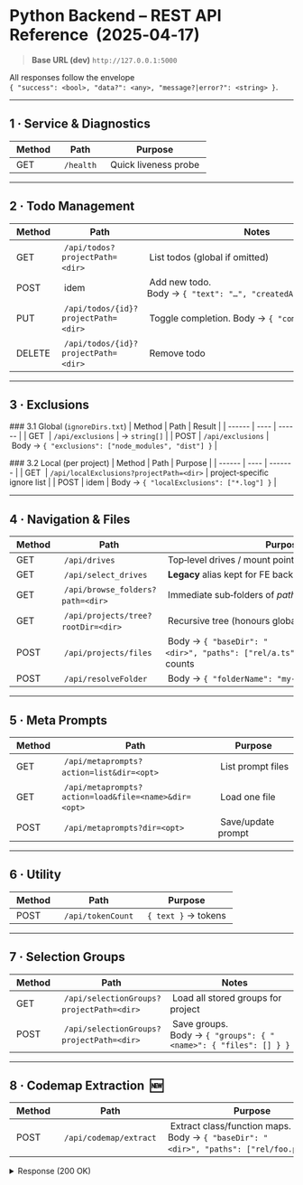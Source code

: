 # Python Backend – REST API Reference  (2025‑04‑17)

> **Base URL (dev)** `http://127.0.0.1:5000`

All responses follow the envelope  
`{ "success": <bool>, "data?": <any>, "message?|error?": <string> }`.

---

## 1 · Service & Diagnostics
| Method | Path | Purpose |
| ------ | ---- | --------|
| GET    | `/health` | Quick liveness probe |

---

## 2 · Todo Management
| Method | Path | Notes |
| ------ | ---- | ----- |
| GET    | `/api/todos?projectPath=<dir>` | List todos (global if omitted) |
| POST   | idem | Add new todo. Body → `{ "text": "…", "createdAt?": "ISO8601" }` |
| PUT    | `/api/todos/{id}?projectPath=<dir>` | Toggle completion. Body → `{ "completed": true }` |
| DELETE | `/api/todos/{id}?projectPath=<dir>` | Remove todo |

---

## 3 · Exclusions
### 3.1 Global (`ignoreDirs.txt`)
| Method | Path | Result |
| ------ | ---- | ------ |
| GET  | `/api/exclusions` | → `string[]` |
| POST | `/api/exclusions` | Body → `{ "exclusions": ["node_modules", "dist"] }` |

### 3.2 Local (per project)
| Method | Path | Purpose |
| ------ | ---- | ------- |
| GET  | `/api/localExclusions?projectPath=<dir>` | project‑specific ignore list |
| POST | idem | Body → `{ "localExclusions": ["*.log"] }` |

---

## 4 · Navigation & Files
| Method | Path | Purpose |
| ------ | ---- | ------- |
| GET  | `/api/drives` | Top‑level drives / mount points *(preferred)* |
| GET  | `/api/select_drives` | **Legacy** alias kept for FE backward‑compat |
| GET  | `/api/browse_folders?path=<dir>` | Immediate sub‑folders of *path* |
| GET  | `/api/projects/tree?rootDir=<dir>` | Recursive tree (honours global ignores) |
| POST | `/api/projects/files` | Body → `{ "baseDir": "<dir>", "paths": ["rel/a.ts", …] }` → content + token counts |
| POST | `/api/resolveFolder` | Body → `{ "folderName": "my‑proj" }` → absolute path |

---

## 5 · Meta Prompts
| Method | Path | Purpose |
| ------ | ---- | ------- |
| GET    | `/api/metaprompts?action=list&dir=<opt>` | List prompt files |
| GET    | `/api/metaprompts?action=load&file=<name>&dir=<opt>` | Load one file |
| POST   | `/api/metaprompts?dir=<opt>` | Save/update prompt |

---

## 6 · Utility
| Method | Path | Purpose |
| ------ | ---- | ------- |
| POST   | `/api/tokenCount` | `{ text }` → tokens |

---

## 7 · Selection Groups
| Method | Path | Notes |
| ------ | ---- | ----- |
| GET  | `/api/selectionGroups?projectPath=<dir>` | Load all stored groups for project |
| POST | `/api/selectionGroups?projectPath=<dir>` | Save groups. Body → `{ "groups": { "<name>": { "files": [] } } }` |

---

## 8 · Codemap Extraction  🆕
| Method | Path | Purpose |
| ------ | ---- | ------- |
| POST | `/api/codemap/extract` | Extract class/function maps. Body → `{ "baseDir": "<dir>", "paths": ["rel/foo.py", …] }` |

<details>
<summary>Response (200 OK)</summary>

```jsonc
{
  "success": true,
  "data": {
    "src/main.py": {
      "classes": ["MyApp"],
      "functions": ["run", "helper"],
      "references": ["Path", "Dict"]
    },
    "lib/utils.ts": {
      "classes": ["StringUtil"],
      "functions": ["slugify"],
      "references": []
    }
  }
}
